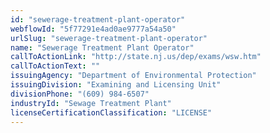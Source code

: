 ```yaml
---
id: "sewerage-treatment-plant-operator"
webflowId: "5f77291e4ad0ae9777a54a50"
urlSlug: "sewerage-treatment-plant-operator"
name: "Sewerage Treatment Plant Operator"
callToActionLink: "http://state.nj.us/dep/exams/wsw.htm"
callToActionText: ""
issuingAgency: "Department of Environmental Protection"
issuingDivision: "Examining and Licensing Unit"
divisionPhone: "(609) 984-6507"
industryId: "Sewage Treatment Plant"
licenseCertificationClassification: "LICENSE"
---
```

